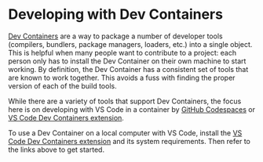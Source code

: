 # Developing with Dev Containers

[Dev Containers](https://containers.dev/) are a way to package a number of
developer tools (compilers, bundlers, package managers, loaders, etc.) into a
single object. This is helpful when many people want to contribute to a project:
each person only has to install the Dev Container on their own machine to start
working. By definition, the Dev Container has a consistent set of tools that are
known to work together. This avoids a fuss with finding the proper version of
each of the build tools.

While there are a variety of tools that support Dev Containers, the focus here
is on developing with VS Code in a container by
[GitHub Codespaces](https://docs.github.com/en/codespaces/overview) or
[VS Code Dev Containers extension](https://marketplace.visualstudio.com/items?itemName=ms-vscode-remote.remote-containers).

To use a Dev Container on a local computer with VS Code, install the
[VS Code Dev Containers extension](https://marketplace.visualstudio.com/items?itemName=ms-vscode-remote.remote-containers)
and its system requirements. Then refer to the links above to get started.
